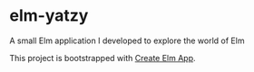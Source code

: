 # elm-yatzy

A small Elm application I developed to explore the world of Elm

This project is bootstrapped with [Create Elm App](https://github.com/halfzebra/create-elm-app).
